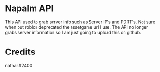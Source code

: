 # Napalm API
 This API used to grab server info such as Server IP's and PORT's. Not sure when but roblox deprecated the assetgame url I use. The API no longer grabs server information so I am just going to upload this on github.

# Credits
nathan#2400